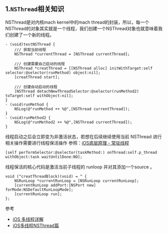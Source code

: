 ## 1.`NSThread`相关知识

NSThread是对内核mach kernel中的mach thread的封装，所以，每一个NSThread的对象其实就是一个线程，我们创建一个NSThread对象也就意味着我们创建了一个新的线程。


```
- (void)testNSThread {
    /// 获取当前线程
    NSThread *currentThread = [NSThread currentThread];

    /// 创建需要自己启动的线程
    NSThread *creatThread = [[NSThread alloc] initWithTarget:self selector:@selector(runMethod) object:nil];
    [creatThread start];

    /// 创建自动启动的线程
    [NSThread detachNewThreadSelector:@selector(runMethod2) toTarget:self withObject:nil];
}
- (void)runMethod {
    NSLog(@"runMethod ++ %@",[NSThread currentThread]);
}
- (void)runMethod2 {
    NSLog(@"runMethod2 ++ %@",[NSThread currentThread]);
}

```

线程启动之后会立即变为非激活状态，若想在后续继续使用当前 NSThread 进行相关操作需要进行线程保活操作 参照：[iOS底层原理 - 常驻线程](https://blog.csdn.net/qxuewei/article/details/83096584)


```
[self performSelector:@selector(taskMethod:) onThread:self.p_thread withObject:task waitUntilDone:NO];
```

线程保活的核心代码是激活当前子线程的 runloop 并对其添加一个source 。

```
void (^creatThreadBlock)(void) = ^ {
    NSRunLoop *currentRunLoop = [NSRunLoop currentRunLoop];
    [currentRunLoop addPort:[NSPort new] forMode:NSDefaultRunLoopMode];
    [currentRunLoop run];
};
```

参考

* [iOS 多线程详解](https://blog.csdn.net/qxuewei/article/details/80326817)
* [iOS多线程NSThread篇](https://juejin.im/post/5a3886b36fb9a04522079f5a)

